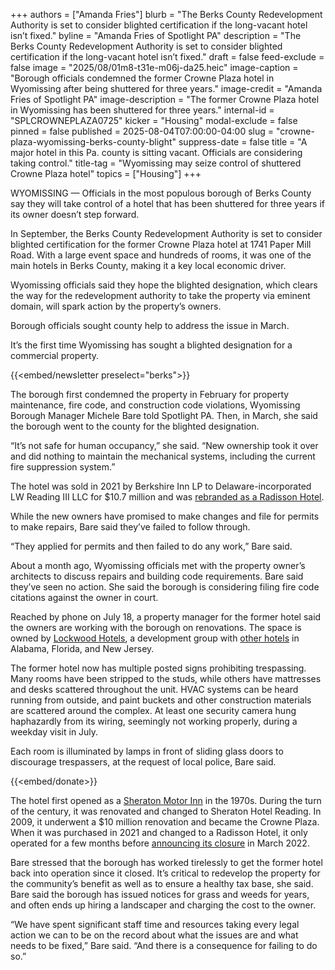 +++
authors = ["Amanda Fries"]
blurb = "The Berks County Redevelopment Authority is set to consider blighted certification if the long-vacant hotel isn’t fixed."
byline = "Amanda Fries of Spotlight PA"
description = "The Berks County Redevelopment Authority is set to consider blighted certification if the long-vacant hotel isn’t fixed."
draft = false
feed-exclude = false
image = "2025/08/01m8-t31e-m06j-da25.heic"
image-caption = "Borough officials condemned the former Crowne Plaza hotel in Wyomissing after being shuttered for three years."
image-credit = "Amanda Fries of Spotlight PA"
image-description = "The former Crowne Plaza hotel in Wyomissing has been shuttered for three years."
internal-id = "SPLCROWNEPLAZA0725"
kicker = "Housing"
modal-exclude = false
pinned = false
published = 2025-08-04T07:00:00-04:00
slug = "crowne-plaza-wyomissing-berks-county-blight"
suppress-date = false
title = "A major hotel in this Pa. county is sitting vacant. Officials are considering taking control."
title-tag = "Wyomissing may seize control of shuttered Crowne Plaza hotel"
topics = ["Housing"]
+++

WYOMISSING — Officials in the most populous borough of Berks County say they will take control of a hotel that has been shuttered for three years if its owner doesn’t step forward.

In September, the Berks County Redevelopment Authority is set to consider blighted certification for the former Crowne Plaza hotel at 1741 Paper Mill Road. With a large event space and hundreds of rooms, it was one of the main hotels in Berks County, making it a key local economic driver.

Wyomissing officials said they hope the blighted designation, which clears the way for the redevelopment authority to take the property via eminent domain, will spark action by the property’s owners.

Borough officials sought county help to address the issue in March.

It’s the first time Wyomissing has sought a blighted designation for a commercial property.

{{<embed/newsletter preselect="berks">}}

The borough first condemned the property in February for property maintenance, fire code, and construction code violations, Wyomissing Borough Manager Michele Bare told Spotlight PA. Then, in March, she said the borough went to the county for the blighted designation.

“It’s not safe for human occupancy,” she said. “New ownership took it over and did nothing to maintain the mechanical systems, including the current fire suppression system.”

The hotel was sold in 2021 by Berkshire Inn LP to Delaware-incorporated LW Reading III LLC for $10.7 million and was <a href="https://www.readingeagle.com/2021/06/04/crowne-plazas-name-changed-to-radisson/">rebranded as a Radisson Hotel</a>.

While the new owners have promised to make changes and file for permits to make repairs, Bare said they’ve failed to follow through.

“They applied for permits and then failed to do any work,” Bare said.

About a month ago, Wyomissing officials met with the property owner’s architects to discuss repairs and building code requirements. Bare said they’ve seen no action. She said the borough is considering filing fire code citations against the owner in court.

Reached by phone on July 18, a property manager for the former hotel said the owners are working with the borough on renovations. The space is owned by <a href="https://lockwoodhotels.com/lockwoodteam">Lockwood Hotels</a>, a development group with <a href="https://lockwoodhotels.com/portfolio">other hotels</a> in Alabama, Florida, and New Jersey.

The former hotel now has multiple posted signs prohibiting trespassing. Many rooms have been stripped to the studs, while others have mattresses and desks scattered throughout the unit. HVAC systems can be heard running from outside, and paint buckets and other construction materials are scattered around the complex. At least one security camera hung haphazardly from its wiring, seemingly not working properly, during a weekday visit in July.

Each room is illuminated by lamps in front of sliding glass doors to discourage trespassers, at the request of local police, Bare said.

{{<embed/donate>}}

The hotel first opened as a <a href="https://berksnostalgia.com/the-sheraton-motor-inn/">Sheraton Motor Inn</a> in the 1970s. During the turn of the century, it was renovated and changed to Sheraton Hotel Reading. In 2009, it underwent a $10 million renovation and became the Crowne Plaza. When it was purchased in 2021 and changed to a Radisson Hotel, it only operated for a few months before <a href="https://www.wfmz.com/ap-do-not-display/radisson-hotel-reading-in-wyomissing-closes/article_cd4360b4-9b37-11ec-9a5e-634443c0c5e5.html">announcing its closure</a> in March 2022.

Bare stressed that the borough has worked tirelessly to get the former hotel back into operation since it closed. It’s critical to redevelop the property for the community’s benefit as well as to ensure a healthy tax base, she said. Bare said the borough has issued notices for grass and weeds for years, and often ends up hiring a landscaper and charging the cost to the owner.

“We have spent significant staff time and resources taking every legal action we can to be on the record about what the issues are and what needs to be fixed,” Bare said. “And there is a consequence for failing to do so.”<strong></strong>

